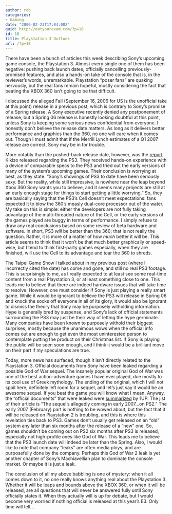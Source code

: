 ```yaml
---
author: rob
categories:
- Gaming
date: "2006-02-23T17:04:08Z"
guid: http://eatyourexam.com/?p=18
id: 18
title: Playstation 3 Outlook
url: /?p=18
---
```

There have been a bunch of articles this week describing Sony’s upcoming game console, the Playstation 3. Almost every single one of them has been negative: pushing back launch dates, officially cancelling previously-promised features, and also a hands-on take of the console that is, in the reviewer’s words, unremarkable. Playstation “poser fans” are quaking nervously, but the real fans remain hopeful, mostly considering the fact that beating the XBOX 360 isn’t going to be that difficult.

I discussed the alleged Fall (September 16, 2006 for US is the unofficial take at this point) release in a previous post, which is contrary to Sony’s promise of a Spring release. A Sony executive recently denied any postponement of release, but a Spring 06 release is honestly looking doubtful at this point, unless Sony is keeping some serious news confidential from everyone. I honestly don’t believe the release date matters. As long as it delivers better performance and graphics than the 360, no one will care when it comes out. Though I must admit that if the Merrill Lynch estimates of a Q1 2007 release are correct, Sony may be in for trouble.

More notably than the pushed-back release date, however, was the [report](http://games.kikizo.com/news/200602/065_p1.asp "Kikizo PS3 Hands-On") Kikizo released regarding the PS3. They received hands-on experience with a device of comparable specs to the PS3 and tried out the early versions of many of the system’s upcoming games. Their conclusion is worrying at best, as they state: “Sony’s showings of PS3 to date have been seriously sexy. But the reality, while still impressive, is nowhere near the leap beyond Xbox 360 Sony wants you to believe, and it seems many projects are still at an early enough stage for things to start getting a little worrying.” So, they are basically saying that the PS3’s Cell doesn’t meet expectations: fans expected it to blow the 360’s measly dual-core processor out of the water. My take on this is simple: either the developers are not fully taking advantage of the multi-threaded nature of the Cell, or the early versions of the games played are buggy in terms of performance. I simply refuse to draw any real conclusions based on some review of beta hardware and software. In short, PS3 _will_ be better than the 360; that is not really the question. Rather, it is more of a matter of how _much_ better it will be. This article seems to think that it won’t be that much better graphically or speed-wise, but I tend to think first-party games especially, when they are finished, will use the Cell to its advantage and tear the 360 to shreds.

The Taipei Game Show I talked about in my previous post (where I incorrectly cited the date) has come and gone, and still no real PS3 footage. This is surprisingly to me, as I really expected to at least see some real-time content from a real Playstation 3, or at least something close to one. This leads me to believe that there are indeed hardware issues that will take time to resolve. However, one must consider if Sony is just playing a really smart game. While it would be ignorant to believe the PS3 will release in Spring 06 and knock the socks off everyone in all of its glory, it would also be ignorant to dismiss the theory that Sony may be purposely witholding information. Hype is generally bred by suspense, and Sony’s lack of official statements surrounding the PS3 may just be their way of letting the hype germinate. Many companies have been known to purposely withold their biggest surprises, mostly because the unanimous wows when the official info comes out are enough to get even the most uninterested person to contemplate putting the product on their Christmas list. If Sony is playing the public will be seen soon enough, and I think it would be a brilliant move on their part if my speculations are true.

Today, more news has surfaced, though it isn’t directly related to the Playstation 3. Official documents from Sony have been leaked regarding a possible God of War sequel. The insanely popular original God of War was one of the best action-adventure games I have ever played, due mostly to its cool use of Greek mythology. The ending of the original, which I will not spoil here, definitely left room for a sequel, and let’s just say it would be an awesome sequel. If you beat the game you will know what I mean. Anyway, the “official documents” that were leaked were [summarized](http://www.1up.com/do/newsStory?cId=3148196&did=1 "1UP God of War 2 Coverage") by 1UP. The jist of their article is “<span class="subheadnormal">The sequel’s allegedly coming in early 2007…on PS2.</span>” The early 2007 (February) part is nothing to be wowed about, but the fact that it will be released on Playstation 2 is troubling, and this is where this revelation ties back to PS3. Games don’t usually get released on an “old” system any later than six months after the release of a “new” one. So, games shouldn’t be coming out on PS2 six months after PS3 is released, especially not high-profile ones like God of War. This leads me to believe that the PS3 launch date will indeed be later than the Spring. Also, I would like to note that company “leaks” are often media ploys, and are purposefully done by the company. Perhaps this God of War 2 leak is yet another chapter of Sony’s Machiavellian plan to dominate the console market. Or maybe it is just a leak.

The conclusion of all my above babbling is one of mystery: when it all comes down to it, no one really knows anything real about the Playstation 3. Whether it will be leaps and bounds above the XBOX 360, or when it will be released, are all questions that will never be answered fully until Sony officially states it. When they actually will is up for debate, but I would become very worried if nothing official is released at this year’s E3. Only time will tell…